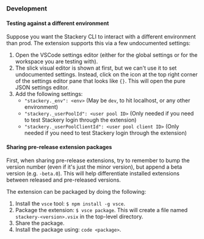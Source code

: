 ### Development

#### Testing against a different environment

Suppose you want the Stackery CLI to interact with a different environment than prod. The extension supports this via a few undocumented settings:

1. Open the VSCode settings editor (either for the global settings or for the workspace you are testing with).
1. The slick visual editor is shown at first, but we can't use it to set undocumented settings. Instead, click on the icon at the top right corner of the settings editor pane that looks like `{}`. This will open the pure JSON settings editor.
1. Add the following settings:
    * `"stackery._env": <env>` (May be `dev`, to hit localhost, or any other environment)
    * `"stackery._userPoolId": <user pool ID>` (Only needed if you need to test Stackery login through the extension)
    * `"stackery._userPoolClientId": <user pool client ID>` (Only needed if you need to test Stackery login through the extension)

#### Sharing pre-release extension packages

First, when sharing pre-release extensions, try to remember to bump the version number (even if it's just the minor version), but append a beta version (e.g. `-beta.0`). This will help differentiate installed extensions between released and pre-released versions.

The extension can be packaged by doing the following:

1. Install the `vsce` tool: `$ npm install -g vsce`.
1. Package the extension: `$ vsce package`. This will create a file named `stackery-<version>.vsix` in the top-level directory.
1. Share the package.
1. Install the package using: `code <package>`.